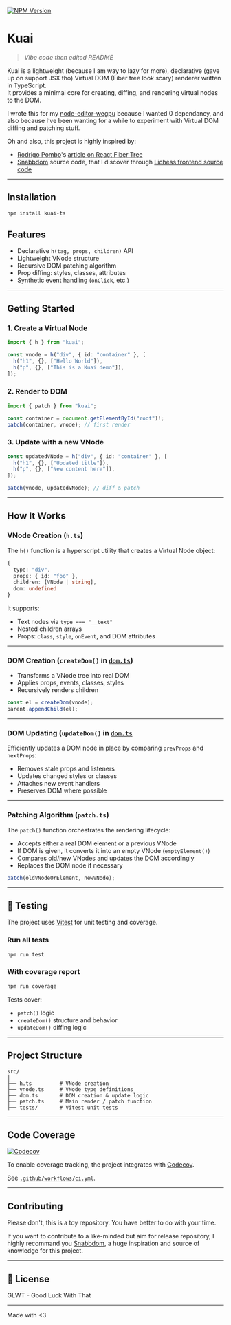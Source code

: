 [![NPM Version](https://img.shields.io/npm/v/kuai-ts?labelColor=%23f1f1f1&color=%23CC3534)](https://www.npmjs.com/package/kuai-ts)



# Kuai 
> *Vibe code then edited README*

Kuai is a lightweight (because I am way to lazy for more), declarative (gave up on support JSX tho) Virtual DOM (Fiber tree look scary) renderer written in TypeScript.  
It provides a minimal core for creating, diffing, and rendering virtual nodes to the DOM.

I wrote this for my [node-editor-wegpu](https://github.com/melvi-l/node-editor-webgpu) because I wanted 0 dependancy, and also because I’ve been wanting for a while to experiment with Virtual DOM diffing and patching stuff.

Oh and also, this project is highly inspired by: 
- [Rodrigo Pombo](https://github.com/pomber)'s [ article on React Fiber Tree](https://pomb.us/build-your-own-react/)
- [Snabbdom](https://github.com/snabbdom/snabbdom/tree/master) source code, that I discover through [Lichess frontend source code](https://github.com/lichess-org/lila/blob/2e653ad1e2b9fad31b4a092394019ef8fafdedb8/package.json#L44)

---

## Installation

```bash
npm install kuai-ts
````

## Features

* Declarative `h(tag, props, children)` API
* Lightweight VNode structure
* Recursive DOM patching algorithm
* Prop diffing: styles, classes, attributes
* Synthetic event handling (`onClick`, etc.)

---

## Getting Started

### 1. Create a Virtual Node

```ts
import { h } from "kuai";

const vnode = h("div", { id: "container" }, [
  h("h1", {}, ["Hello World"]),
  h("p", {}, ["This is a Kuai demo"]),
]);
```

### 2. Render to DOM

```ts
import { patch } from "kuai";

const container = document.getElementById("root")!;
patch(container, vnode); // first render
```

### 3. Update with a new VNode

```ts
const updatedVNode = h("div", { id: "container" }, [
  h("h1", {}, ["Updated title"]),
  h("p", {}, ["New content here"]),
]);

patch(vnode, updatedVNode); // diff & patch
```

---

## How It Works

### VNode Creation (`h.ts`)

The `h()` function is a hyperscript utility that creates a Virtual Node object:

```ts
{
  type: "div",
  props: { id: "foo" },
  children: [VNode | string],
  dom: undefined
}
```

It supports:

* Text nodes via `type === "__text"`
* Nested children arrays
* Props: `class`, `style`, `onEvent`, and DOM attributes

---

### DOM Creation (`createDom()` in [`dom.ts`](./src/dom.ts))

* Transforms a VNode tree into real DOM
* Applies props, events, classes, styles
* Recursively renders children

```ts
const el = createDom(vnode);
parent.appendChild(el);
```

---

### DOM Updating (`updateDom()` in [`dom.ts`](./src/dom.ts)

Efficiently updates a DOM node in place by comparing `prevProps` and `nextProps`:

* Removes stale props and listeners
* Updates changed styles or classes
* Attaches new event handlers
* Preserves DOM where possible

---

### Patching Algorithm (`patch.ts`)

The `patch()` function orchestrates the rendering lifecycle:

* Accepts either a real DOM element or a previous VNode
* If DOM is given, it converts it into an empty VNode (`emptyElement()`)
* Compares old/new VNodes and updates the DOM accordingly
* Replaces the DOM node if necessary

```ts
patch(oldVNodeOrElement, newVNode);
```

---

## 🧪 Testing

The project uses [Vitest](https://vitest.dev) for unit testing and coverage.

### Run all tests

```bash
npm run test
```

### With coverage report

```bash
npm run coverage
```

Tests cover:

* `patch()` logic
* `createDom()` structure and behavior
* `updateDom()` diffing logic

---

## Project Structure

```
src/
│
├── h.ts         # VNode creation
├── vnode.ts     # VNode type definitions
├── dom.ts       # DOM creation & update logic
├── patch.ts     # Main render / patch function
├── tests/       # Vitest unit tests
```

---

## Code Coverage

[![Codecov](https://img.shields.io/codecov/c/github/melvi-l/kuai-ts)](https://app.codecov.io/github/melvi-l/kuai-ts/tree/main)

To enable coverage tracking, the project integrates with [Codecov](https://codecov.io). 

See [`.github/workflows/ci.yml`](./.github/workflows/test.yml).

---

## Contributing

Please don't, this is a toy repository. You have better to do with your time.

If you want to contribute to a like-minded but aim for release repository, I highly recommand you [Snabbdom](https://github.com/snabbdom/snabbdom/tree/master), a huge inspiration and source of knowledge for this project.

---

## 📜 License

GLWT - Good Luck With That

---

Made with <3
